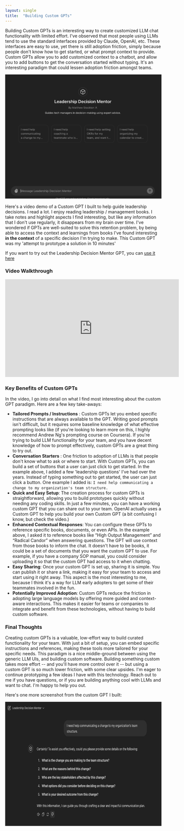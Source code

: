 ```yaml
---
layout: single
title:  "Building Custom GPTs"
---
```



Building Custom GPTs is an interesting way to create customized LLM chat functionality with limited effort. I've observed that most people using LLMs tend to use the standard interfaces provided by Claude, OpenAI, etc. These interfaces are easy to use, yet there is still adoption friction, simply because people don't know how to get started, or what prompt context to provide. Custom GPTs allow you to add customized context to a chatbot, and allow you to add buttons to get the conversation started without typing. It's an interesting paradigm that could lessen adoption friction amongst teams.

<img src="/docs/assets/images/custom-gpts/1.png" width="600px" height="400px"/>


Here's a video demo of a Custom GPT I built to help guide leadership decisions. I read a lot. I enjoy reading leadership / management books. I take notes and highlight aspects I find interesting, but like any information that I don't use regularly, it disappears from my brain over time. I've wondered if GPTs are well-suited to solve this retention problem, by being able to access the context and learnings from books I've found interesting **in the context** of a specific decision I'm trying to make. This Custom GPT was my 'attempt to prototype a solution in 10 minutes'

If you want to try out the Leadership Decision Mentor GPT, you can [use it here](https://chatgpt.com/g/g-Z94a9Qz8a-leadership-decision-mentor)

### Video Walkthrough

<iframe width="560" height="315" src="https://www.youtube.com/embed/6IPzktF-Qzg?si=kHxW8jWFrNPeXYLy" title="YouTube video player" frameborder="0" allow="accelerometer; autoplay; clipboard-write; encrypted-media; gyroscope; picture-in-picture; web-share" referrerpolicy="strict-origin-when-cross-origin" allowfullscreen></iframe>

### Key Benefits of Custom GPTs

In the video, I go into detail on what I find most interesting about the custom GPT paradigm. Here are a few key take-aways:

- **Tailored Prompts / Instructions** : Custom GPTs let you embed specific instructions that are always available to the GPT. Writing good prompts isn't difficult, but it requires some baseline knowledge of what effective prompting looks like (if you're looking to learn more on this, I highly recommend Andrew Ng's prompting course on Coursera). If you're trying to build LLM functionality for your team, and you have decent knowledge of how to prompt effectively, custom GPTs are a great thing to try out.
- **Conversation Starters** : One friction to adoption of LLMs is that people don't know what to ask or where to start. With Custom GPTs, you can build a set of buttons that a user can just click to get started. In the example above, I added a few 'leadership questions' I've had over the years. Instead of typing something out to get started, the user can just click a button. One example I added is: `I need help communicating a change to my organization's team structure.`
- **Quick and Easy Setup**: The creation process for custom GPTs is straightforward, allowing you to build prototypes quickly without needing any coding skills. In just a few minutes, you can have a working custom GPT that you can share out to your team. OpenAI actually uses a Custom GPT to help you build your own Custom GPT (a bit confusing I know, but check the video.)
- **Enhanced Contextual Responses**: You can configure these GPTs to reference specific books, documents, or even APIs. In the example above, I asked it to reference books like “High Output Management” and “Radical Candor” when answering questions. The GPT will use context from those books to inform the chat. It doesn't have to be books, it could be a set of documents that you want the custom GPT to use. For example, if you have a company SOP manual, you could consider uploading it so that the custom GPT had access to it when chatting.
- **Easy Sharing**: Once your custom GPT is set up, sharing it is simple. You can publish it or share a link, making it easy for your team to access and start using it right away. This aspect is the most interesting to me, because I think it's a way for LLM early adopters to get some of their teammates involved in the fun.
- **Potentially Improved Adoption**: Custom GPTs reduce the friction in adopting large language models by offering more guided and context-aware interactions. This makes it easier for teams or companies to integrate and benefit from these technologies, without having to build custom software.

### Final Thoughts
Creating custom GPTs is a valuable, low-effort way to build curated functionality for your team. With just a bit of setup, you can embed specific instructions and references, making these tools more tailored for your specific needs. This paradigm is a nice middle-ground between using the generic LLM UIs, and building custom software. Building something custom takes more effort -- and you'll have more control over it -- but using a custom GPT is so much lower friction, with some clear upsides. I'm eager to continue prototyping a few ideas I have with this technology. Reach out to me if you have questions, or if you are building anything cool with LLMs and want to chat. I'm happy to help you out.

Here's one more screenshot from the custom GPT I built:

<img src="/docs/assets/images/custom-gpts/2.png" width="600px" height="400px"/>
